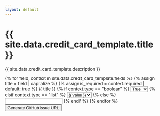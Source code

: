 ```yaml
---
layout: default
---
```


<h1>{{ site.data.credit_card_template.title }}</h1>
<p>{{ site.data.credit_card_template.description }}</p>

<form id="creditCardSubmissionForm">
  {% for field, context in site.data.credit_card_template.fields %}
    {% assign title = field | capitalize %}
    {% assign is_required = context.required | default: true %}
    <label for="{{ field }}">{{ title }}</label>
    {% if context.type == "boolean" %}
        <select name="{{ field }}" id="{{ field }}">
            <option value="true">True</option>
            <option value="false">False</option>
        </select>
    {% elsif context.type == "list" %}
        <select name="{{ field }}" id="{{ field }}">
            {% for value in context.values %}
                <option value="{{ value }}">{{ value }}</option>
            {% endfor %}
        </select>
    {% else %}
        <input type="{{ context.type }}" name="{{ field }}" id="{{ field }}" {% if context.max_length %}maxlength="{{ context.max_length }}"{% endif %} {% if is_required %}required{% endif %}>
    {% endif %}
  {% endfor %}
  <button type="button" onclick="generateGitHubIssueURL()">Generate GitHub Issue URL</button>
</form>

<script>
function generateGitHubIssueURL() {
    let baseURL = "https://github.com/{owner}/{repo}/issues/new?";
    let title = "New Card Submission: " + document.getElementById('card_name').value;
    let body = "";

    const formData = new FormData(document.getElementById('creditCardSubmissionForm'));
    for (let pair of formData.entries()) {
        body += pair[0] + ": " + pair[1] + "\n";
    }

    let issueURL = baseURL + "title=" + encodeURIComponent(title) + "&body=" + encodeURIComponent(body);
    window.location.href = issueURL;
}
</script>
